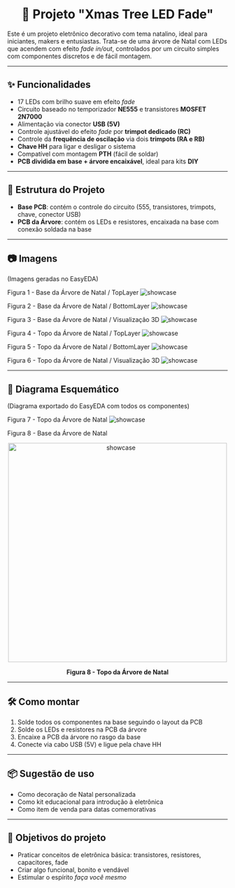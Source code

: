<h1 align="center"> 🌲 Projeto "Xmas Tree LED Fade" </h1>

Este é um projeto eletrônico decorativo com tema natalino, ideal para iniciantes, makers e entusiastas. Trata-se de uma árvore de Natal com LEDs que acendem com efeito *fade in/out*, controlados por um circuito simples com componentes discretos e de fácil montagem.

---

## ✨ Funcionalidades

- 17 LEDs com brilho suave em efeito *fade*  
- Circuito baseado no temporizador **NE555** e transistores **MOSFET 2N7000**  
- Alimentação via conector **USB (5V)**  
- Controle ajustável do efeito *fade* por **trimpot dedicado (RC)**  
- Controle da **frequência de oscilação** via dois **trimpots (RA e RB)**  
- **Chave HH** para ligar e desligar o sistema  
- Compatível com montagem **PTH** (fácil de soldar)  
- **PCB dividida em base + árvore encaixável**, ideal para kits **DIY**

---

## 🧩 Estrutura do Projeto

- **Base PCB**: contém o controle do circuito (555, transistores, trimpots, chave, conector USB)  
- **PCB da Árvore**: contém os LEDs e resistores, encaixada na base com conexão soldada na base

---

## 📷 Imagens

(Imagens geradas no EasyEDA)  

Figura 1 - Base da Árvore de Natal / TopLayer
![showcase](https://github.com/rkfael/PCB-Xmas-Tree-2025/blob/main/imagens/Figura%201.png)

Figura 2 - Base da Árvore de Natal / BottomLayer
![showcase](https://github.com/rkfael/PCB-Xmas-Tree-2025/blob/main/imagens/Figura%202.png)

Figura 3 - Base da Árvore de Natal / Visualização 3D
![showcase](https://github.com/rkfael/PCB-Xmas-Tree-2025/blob/main/imagens/Figura%203.png)

Figura 4 - Topo da Árvore de Natal / TopLayer
![showcase](https://github.com/rkfael/PCB-Xmas-Tree-2025/blob/main/imagens/Figura%204.png)

Figura 5 - Topo da Árvore de Natal / BottomLayer
![showcase](https://github.com/rkfael/PCB-Xmas-Tree-2025/blob/main/imagens/Figura%205.png)

Figura 6 - Topo da Árvore de Natal / Visualização 3D
![showcase](https://github.com/rkfael/PCB-Xmas-Tree-2025/blob/main/imagens/Figura%206.png)

---

## 📐 Diagrama Esquemático

(Diagrama exportado do EasyEDA com todos os componentes)

Figura 7 - Topo da Árvore de Natal
![showcase](https://github.com/rkfael/PCB-Xmas-Tree-2025/blob/main/imagens/Figura%207.png)

Figura 8 - Base da Árvore de Natal
<p align="center">
  <img src="https://github.com/rkfael/PCB-Xmas-Tree-2025/blob/main/imagens/Figura%208.png" alt="showcase" width="500"/>
</p>
<p align="center"><b>Figura 8 - Topo da Árvore de Natal</b></p>

---

## 🛠️ Como montar

1. Solde todos os componentes na base seguindo o layout da PCB  
2. Solde os LEDs e resistores na PCB da árvore  
3. Encaixe a PCB da árvore no rasgo da base  
4. Conecte via cabo USB (5V) e ligue pela chave HH  

---

## 📦 Sugestão de uso

- Como decoração de Natal personalizada  
- Como kit educacional para introdução à eletrônica  
- Como item de venda para datas comemorativas  

---

## 🎯 Objetivos do projeto

- Praticar conceitos de eletrônica básica: transistores, resistores, capacitores, fade  
- Criar algo funcional, bonito e vendável  
- Estimular o espírito *faça você mesmo*
